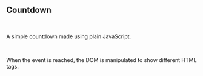 ## Countdown

<br>

A simple countdown made using plain JavaScript.

<br>

When the event is reached, the DOM is manipulated to show different HTML tags.